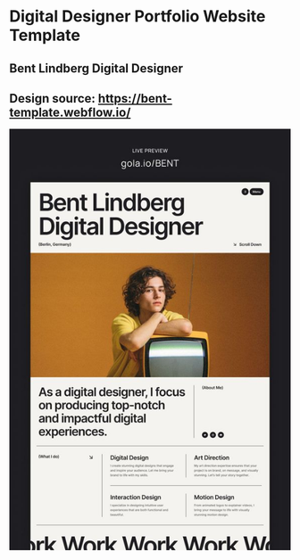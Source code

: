 # Digital Designer Portfolio Website Template

## Bent Lindberg Digital Designer

## Design source: <a href='https://bent-template.webflow.io/'>https://bent-template.webflow.io/</a>

<img src="images/designsource.jpg">

